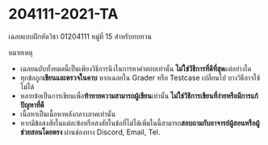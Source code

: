 # 204111-2021-TA

เฉลยแบบฝึกหัดวิชา 01204111 หมู่ที่ 15 สำหรับทบทวน

หมายเหตุ
- เฉลยฉบับทั้งหมดนี้เป็นเพียงวิธีการนึงในการหาคำตอบเท่านั้น **ไม่ใช่วิธีการที่ดีที่สุด**แต่อย่างใด
- ทุกข้อถูก**เขียนและตรวจในคาบ** หากเฉลยใน Grader หรือ Testcase เปลี่ยนไป บางวิธีอาจใช้ไม่ได้
- หลายข้อเป็นการเขียนเพื่อ**ท้าทายความสามารถผู้เขียน**เท่านั้น **ไม่ใช่วิธีการเขียนที่ง่ายหรือมีการแก้ปัญหาที่ดี**
- เนื้อหาเป็นเนื้อหาหลังกลางภาคเท่านั้น
- หากมีข้อสงสัยในแต่ละข้อหรือสงสัยในข้อที่ไม่ได้เพิ่มในนี้สามารถ**สอบถามกับอาจารย์ผู้สอนหรือผู้ช่วยสอนโดยตรง** ผ่านช่องทาง Discord, Email, Tel.
